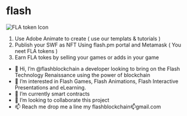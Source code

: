 # flash

![FLA token Icon](https://avatars.githubusercontent.com/u/81799379?s=96&v=4)


  1. Use Adobe Animate to create ( use our templats & tutorials ) 
  2. Publish your SWF as NFT Using flash.pm portal and Metamask ( You neet FLA tokens )
  3. Earn FLA tokes by selling your games or adds in your game
  
  

- 👋 Hi, I’m @flashblockchain a developer looking to bring on the Flash Technology Renaissance using the power of blockchain
- 👀 I’m interested in Flash Games, Flash Animations, Flash Interactive Presentations and eLearning.
- 🌱 I’m currently smart contracts 
- 💞️ I’m looking to collaborate this project
- 📫 Reach me drop me a line my flashblockchain📫gmail.com 
